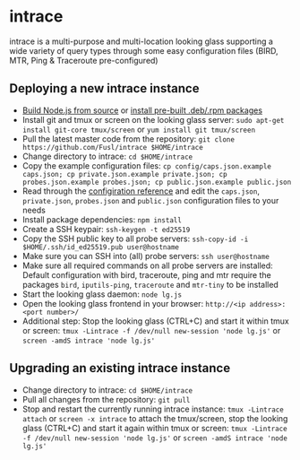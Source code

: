 # intrace

intrace is a multi-purpose and multi-location looking glass supporting a wide variety of query types through some easy configuration files (BIRD, MTR, Ping &amp; Traceroute pre-configured)

## Deploying a new intrace instance

- [Build Node.js from source](https://github.com/nodejs/node/blob/master/BUILDING.md) or [install pre-built .deb/.rpm packages](https://github.com/nodesource/distributions)
- Install git and tmux or screen on the looking glass server: `sudo apt-get install git-core tmux/screen` or `yum install git tmux/screen`
- Pull the latest master code from the repository: `git clone https://github.com/Fusl/intrace $HOME/intrace`
- Change directory to intrace: `cd $HOME/intrace`
- Copy the example configuration files: `cp config/caps.json.example caps.json; cp private.json.example private.json; cp probes.json.example probes.json; cp public.json.example public.json`
- Read through the [configiration reference](https://github.com/Fusl/intrace/wiki/intrace-API-and-config-reference#config-reference) and edit the `caps.json`, `private.json`, `probes.json` and `public.json` configuration files to your needs
- Install package dependencies: `npm install`
- Create a SSH keypair: `ssh-keygen -t ed25519`
- Copy the SSH public key to all probe servers: `ssh-copy-id -i $HOME/.ssh/id_ed25519.pub user@hostname`
- Make sure you can SSH into (all) probe servers: `ssh user@hostname`
- Make sure all required commands on all probe servers are installed: Default configuration with bird, traceroute, ping and mtr require the packages `bird`, `iputils-ping`, `traceroute` and `mtr-tiny` to be installed
- Start the looking glass daemon: `node lg.js`
- Open the looking glass frontend in your browser: `http://<ip address>:<port number>/`
- Additional step: Stop the looking glass (CTRL+C) and start it within tmux or screen: `tmux -Lintrace -f /dev/null new-session 'node lg.js'` or `screen -amdS intrace 'node lg.js'`

## Upgrading an existing intrace instance

- Change directory to intrace: `cd $HOME/intrace`
- Pull all changes from the repository: `git pull`
- Stop and restart the currently running intrace instance: `tmux -Lintrace attach` or `screen -x intrace` to attach the tmux/screen, stop the looking glass (CTRL+C) and start it again within tmux or screen: `tmux -Lintrace -f /dev/null new-session 'node lg.js'` or `screen -amdS intrace 'node lg.js'`